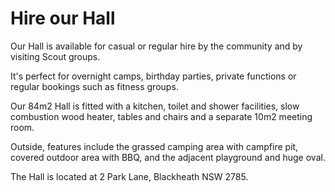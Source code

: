 # Hire our Hall

Our Hall is available for casual or regular hire by the community and by
visiting Scout groups.

It's perfect for overnight camps, birthday parties, private functions or
regular bookings such as fitness groups.

Our 84m2 Hall is fitted with a kitchen, toilet and shower facilities, slow
combustion wood heater, tables and chairs and a separate 10m2 meeting room.

Outside, features include the grassed camping area with campfire pit,
covered outdoor area with BBQ, and the adjacent playground and huge oval.

The Hall is located at 2 Park Lane, Blackheath NSW 2785.

